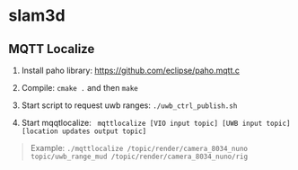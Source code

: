 # slam3d

## MQTT Localize

1. Install paho library: https://github.com/eclipse/paho.mqtt.c

2. Compile: ```cmake .``` and then ```make```

2. Start script to request uwb ranges: ```./uwb_ctrl_publish.sh```

3. Start mqqtlocalize:
``` mqttlocalize [VIO input topic] [UWB input topic] [location updates output topic]```
> Example: ```./mqttlocalize /topic/render/camera_8034_nuno topic/uwb_range_mud /topic/render/camera_8034_nuno/rig```
